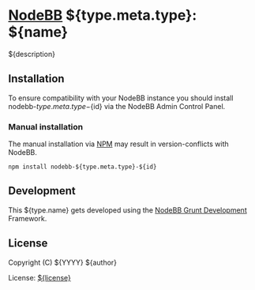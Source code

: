 # [NodeBB](https://nodebb.org/) ${type.meta.type}: ${name}

${description}

## Installation

To ensure compatibility with your NodeBB instance you should install nodebb-${type.meta.type}-${id} via the NodeBB Admin Control Panel.

### Manual installation

The manual installation via [NPM](https://www.npmjs.com/) may result in version-conflicts with NodeBB.

    npm install nodebb-${type.meta.type}-${id}

## Development

This ${type.name} gets developed using the [NodeBB Grunt Development](https://github.com/frissdiegurke/nodebb-grunt-development) Framework.

## License

Copyright (C) ${YYYY} ${author}

License: [${license}](LICENSE)
